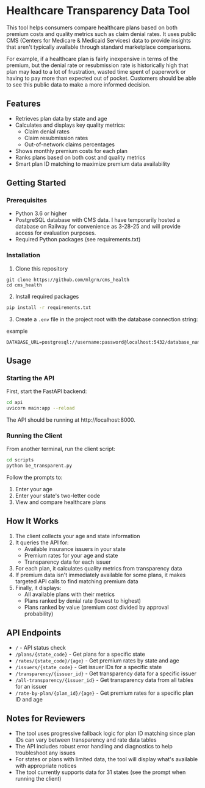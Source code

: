 # Healthcare Transparency Data Tool

This tool helps consumers compare healthcare plans based on both premium costs and quality metrics such as claim denial rates. It uses public CMS (Centers for Medicare & Medicaid Services) data to provide insights that aren't typically available through standard marketplace comparisons.

For example, if a healthcare plan is fairly inexpensive in terms of the premium, but the denial rate or resubmission rate is historically high that plan may lead to a lot of frustration, wasted time spent of paperwork or having to pay more than expected out of pocket. Customers should be able to see this public data to make a more informed decision. 



## Features

- Retrieves plan data by state and age
- Calculates and displays key quality metrics:
  - Claim denial rates
  - Claim resubmission rates
  - Out-of-network claims percentages
- Shows monthly premium costs for each plan
- Ranks plans based on both cost and quality metrics
- Smart plan ID matching to maximize premium data availability

## Getting Started

### Prerequisites

- Python 3.6 or higher
- PostgreSQL database with CMS data. I have temporarily hosted a database on Railway for convenience as 3-28-25 and will provide access for evaluation purposes. 
- Required Python packages (see requirements.txt)

### Installation

1. Clone this repository
```bashgits
git clone https://github.com/mlgrn/cms_health
cd cms_health
```

2. Install required packages
```bash
pip install -r requirements.txt
```

3. Create a `.env` file in the project root with the database connection string:

example
```
DATABASE_URL=postgresql://username:password@localhost:5432/database_name
```


## Usage

### Starting the API

First, start the FastAPI backend:

```bash
cd api
uvicorn main:app --reload
```

The API should be running at http://localhost:8000.

### Running the Client

From another terminal, run the client script:

```bash
cd scripts
python be_transparent.py
```

Follow the prompts to:
1. Enter your age
2. Enter your state's two-letter code
3. View and compare healthcare plans

## How It Works

1. The client collects your age and state information
2. It queries the API for:
   - Available insurance issuers in your state
   - Premium rates for your age and state
   - Transparency data for each issuer
3. For each plan, it calculates quality metrics from transparency data
4. If premium data isn't immediately available for some plans, it makes targeted API calls to find matching premium data
5. Finally, it displays:
   - All available plans with their metrics
   - Plans ranked by denial rate (lowest to highest)
   - Plans ranked by value (premium cost divided by approval probability)

## API Endpoints

- `/` - API status check
- `/plans/{state_code}` - Get plans for a specific state
- `/rates/{state_code}/{age}` - Get premium rates by state and age
- `/issuers/{state_code}` - Get issuer IDs for a specific state
- `/transparency/{issuer_id}` - Get transparency data for a specific issuer
- `/all-transparency/{issuer_id}` - Get transparency data from all tables for an issuer
- `/rate-by-plan/{plan_id}/{age}` - Get premium rates for a specific plan ID and age

## Notes for Reviewers

- The tool uses progressive fallback logic for plan ID matching since plan IDs can vary between transparency and rate data tables
- The API includes robust error handling and diagnostics to help troubleshoot any issues
- For states or plans with limited data, the tool will display what's available with appropriate notices
- The tool currently supports data for 31 states (see the prompt when running the client) 
